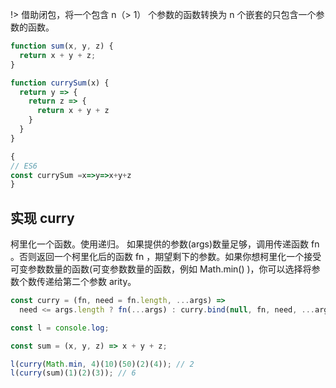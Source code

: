 !> 借助闭包，将一个包含 n（> 1） 个参数的函数转换为 n 个嵌套的只包含一个参数的函数。

```javascript
function sum(x, y, z) {
  return x + y + z;
}

function currySum(x) {
  return y => {
    return z => {
      return x + y + z
    }
  }
}

{
// ES6
const currySum =x=>y=>x+y+z
}
```

## 实现 curry

柯里化一个函数。使用递归。 如果提供的参数(args)数量足够，调用传递函数 fn 。否则返回一个柯里化后的函数 fn ，期望剩下的参数。如果你想柯里化一个接受可变参数数量的函数(可变参数数量的函数，例如 Math.min() )，你可以选择将参数个数传递给第二个参数 arity。

```javascript
const curry = (fn, need = fn.length, ...args) =>
  need <= args.length ? fn(...args) : curry.bind(null, fn, need, ...args);
```

```javascript
const l = console.log;

const sum = (x, y, z) => x + y + z;

l(curry(Math.min, 4)(10)(50)(2)(4)); // 2
l(curry(sum)(1)(2)(3)); // 6
```
